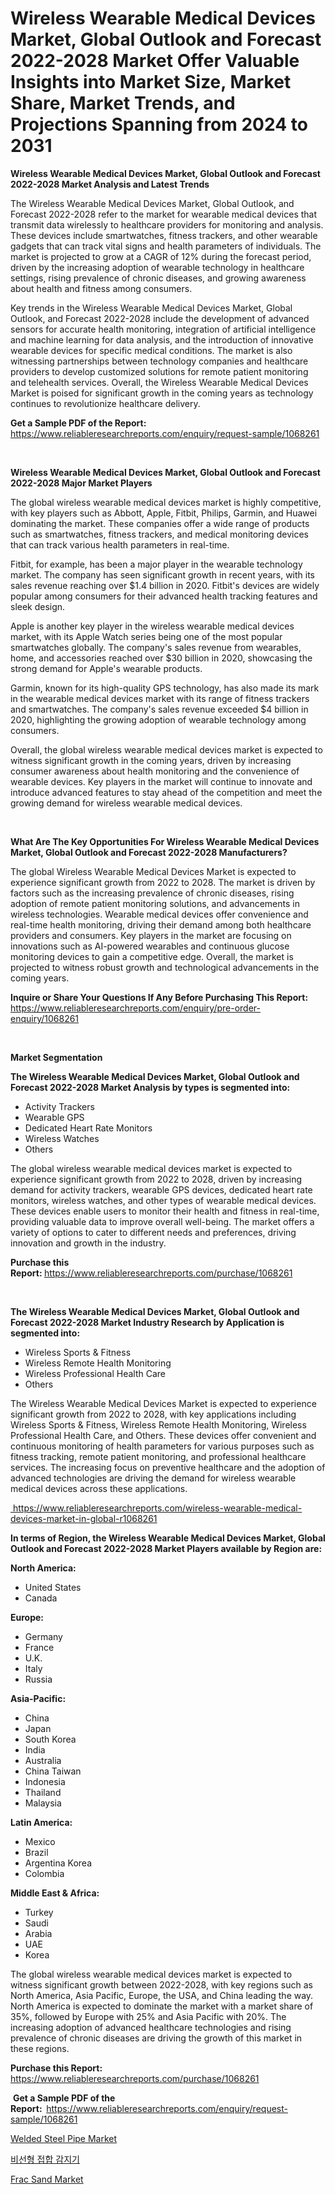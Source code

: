 <p><h1>Wireless Wearable Medical Devices Market, Global Outlook and Forecast 2022-2028 Market Offer Valuable Insights into Market Size, Market Share, Market Trends, and Projections Spanning from 2024 to 2031</h1></p><p><strong>Wireless Wearable Medical Devices Market, Global Outlook and Forecast 2022-2028 Market Analysis and Latest Trends</strong></p>
<p><p>The Wireless Wearable Medical Devices Market, Global Outlook, and Forecast 2022-2028 refer to the market for wearable medical devices that transmit data wirelessly to healthcare providers for monitoring and analysis. These devices include smartwatches, fitness trackers, and other wearable gadgets that can track vital signs and health parameters of individuals. The market is projected to grow at a CAGR of 12% during the forecast period, driven by the increasing adoption of wearable technology in healthcare settings, rising prevalence of chronic diseases, and growing awareness about health and fitness among consumers.</p><p>Key trends in the Wireless Wearable Medical Devices Market, Global Outlook, and Forecast 2022-2028 include the development of advanced sensors for accurate health monitoring, integration of artificial intelligence and machine learning for data analysis, and the introduction of innovative wearable devices for specific medical conditions. The market is also witnessing partnerships between technology companies and healthcare providers to develop customized solutions for remote patient monitoring and telehealth services. Overall, the Wireless Wearable Medical Devices Market is poised for significant growth in the coming years as technology continues to revolutionize healthcare delivery.</p></p>
<p><strong>Get a Sample PDF of the Report:&nbsp;</strong> <a href="https://www.reliableresearchreports.com/enquiry/request-sample/1068261">https://www.reliableresearchreports.com/enquiry/request-sample/1068261</a></p>
<p>&nbsp;</p>
<p><strong>Wireless Wearable Medical Devices Market, Global Outlook and Forecast 2022-2028 Major Market Players</strong></p>
<p><p>The global wireless wearable medical devices market is highly competitive, with key players such as Abbott, Apple, Fitbit, Philips, Garmin, and Huawei dominating the market. These companies offer a wide range of products such as smartwatches, fitness trackers, and medical monitoring devices that can track various health parameters in real-time.</p><p>Fitbit, for example, has been a major player in the wearable technology market. The company has seen significant growth in recent years, with its sales revenue reaching over $1.4 billion in 2020. Fitbit's devices are widely popular among consumers for their advanced health tracking features and sleek design.</p><p>Apple is another key player in the wireless wearable medical devices market, with its Apple Watch series being one of the most popular smartwatches globally. The company's sales revenue from wearables, home, and accessories reached over $30 billion in 2020, showcasing the strong demand for Apple's wearable products.</p><p>Garmin, known for its high-quality GPS technology, has also made its mark in the wearable medical devices market with its range of fitness trackers and smartwatches. The company's sales revenue exceeded $4 billion in 2020, highlighting the growing adoption of wearable technology among consumers.</p><p>Overall, the global wireless wearable medical devices market is expected to witness significant growth in the coming years, driven by increasing consumer awareness about health monitoring and the convenience of wearable devices. Key players in the market will continue to innovate and introduce advanced features to stay ahead of the competition and meet the growing demand for wireless wearable medical devices.</p></p>
<p>&nbsp;</p>
<p><strong>What Are The Key Opportunities For Wireless Wearable Medical Devices Market, Global Outlook and Forecast 2022-2028 Manufacturers?</strong></p>
<p><p>The global Wireless Wearable Medical Devices Market is expected to experience significant growth from 2022 to 2028. The market is driven by factors such as the increasing prevalence of chronic diseases, rising adoption of remote patient monitoring solutions, and advancements in wireless technologies. Wearable medical devices offer convenience and real-time health monitoring, driving their demand among both healthcare providers and consumers. Key players in the market are focusing on innovations such as AI-powered wearables and continuous glucose monitoring devices to gain a competitive edge. Overall, the market is projected to witness robust growth and technological advancements in the coming years.</p></p>
<p><strong>Inquire or Share Your Questions If Any Before Purchasing This Report:</strong> <a href="https://www.reliableresearchreports.com/enquiry/pre-order-enquiry/1068261">https://www.reliableresearchreports.com/enquiry/pre-order-enquiry/1068261</a></p>
<p>&nbsp;</p>
<p><strong>Market Segmentation</strong></p>
<p><strong>The Wireless Wearable Medical Devices Market, Global Outlook and Forecast 2022-2028 Market Analysis by types is segmented into:</strong></p>
<p><ul><li>Activity Trackers</li><li>Wearable GPS</li><li>Dedicated Heart Rate Monitors</li><li>Wireless Watches</li><li>Others</li></ul></p>
<p><p>The global wireless wearable medical devices market is expected to experience significant growth from 2022 to 2028, driven by increasing demand for activity trackers, wearable GPS devices, dedicated heart rate monitors, wireless watches, and other types of wearable medical devices. These devices enable users to monitor their health and fitness in real-time, providing valuable data to improve overall well-being. The market offers a variety of options to cater to different needs and preferences, driving innovation and growth in the industry.</p></p>
<p><strong>Purchase this Report:&nbsp;</strong><a href="https://www.reliableresearchreports.com/purchase/1068261">https://www.reliableresearchreports.com/purchase/1068261</a></p>
<p>&nbsp;</p>
<p><strong>The Wireless Wearable Medical Devices Market, Global Outlook and Forecast 2022-2028 Market Industry Research by Application is segmented into:</strong></p>
<p><ul><li>Wireless Sports & Fitness</li><li>Wireless Remote Health Monitoring</li><li>Wireless Professional Health Care</li><li>Others</li></ul></p>
<p><p>The Wireless Wearable Medical Devices Market is expected to experience significant growth from 2022 to 2028, with key applications including Wireless Sports & Fitness, Wireless Remote Health Monitoring, Wireless Professional Health Care, and Others. These devices offer convenient and continuous monitoring of health parameters for various purposes such as fitness tracking, remote patient monitoring, and professional healthcare services. The increasing focus on preventive healthcare and the adoption of advanced technologies are driving the demand for wireless wearable medical devices across these applications.</p></p>
<p><a href="https://www.reliableresearchreports.com/wireless-wearable-medical-devices-market-in-global-r1068261">&nbsp;https://www.reliableresearchreports.com/wireless-wearable-medical-devices-market-in-global-r1068261</a></p>
<p><strong>In terms of Region, the Wireless Wearable Medical Devices Market, Global Outlook and Forecast 2022-2028 Market Players available by Region are:</strong></p>
<p>
    <p> <strong> North America: </strong>
        <ul>
            <li>United States</li>
            <li>Canada</li>
        </ul>
        </p> 
    <p> <strong> Europe: </strong>
        <ul>
            <li>Germany</li>
            <li>France</li>
            <li>U.K.</li>
            <li>Italy</li>
            <li>Russia</li>
        </ul>
        </p> 
    <p> <strong> Asia-Pacific: </strong>
        <ul>
            <li>China</li>
            <li>Japan</li>
            <li>South Korea</li>
            <li>India</li>
            <li>Australia</li>
            <li>China Taiwan</li>
            <li>Indonesia</li>
            <li>Thailand</li>
            <li>Malaysia</li>
        </ul>
        </p> 
    <p> <strong> Latin America: </strong>
        <ul>
            <li>Mexico</li>
            <li>Brazil</li>
            <li>Argentina Korea</li>
            <li>Colombia</li>
        </ul>
        </p> 
    <p> <strong> Middle East & Africa: </strong>
        <ul>
            <li>Turkey</li>
            <li>Saudi</li>
            <li>Arabia</li>
            <li>UAE</li>
            <li>Korea</li>
        </ul>
    </p>
    </p>
<p><p>The global wireless wearable medical devices market is expected to witness significant growth between 2022-2028, with key regions such as North America, Asia Pacific, Europe, the USA, and China leading the way. North America is expected to dominate the market with a market share of 35%, followed by Europe with 25% and Asia Pacific with 20%. The increasing adoption of advanced healthcare technologies and rising prevalence of chronic diseases are driving the growth of this market in these regions.</p></p>
<p><strong>Purchase this Report: </strong><a href="https://www.reliableresearchreports.com/purchase/1068261">https://www.reliableresearchreports.com/purchase/1068261</a></p>
<p>&nbsp;<strong>Get a Sample PDF of the Report:&nbsp;&nbsp;</strong><a href="https://www.reliableresearchreports.com/enquiry/request-sample/1068261">https://www.reliableresearchreports.com/enquiry/request-sample/1068261</a></p>
<p><strong></strong></p>
<p><p><a href="https://www.linkedin.com/pulse/welded-steel-pipe-market-size-reflecting-forecast-till-2031-pomfe">Welded Steel Pipe Market</a></p><p><a href="https://github.com/oajzkywllm460/Market-Research-Report-List-2/blob/main/310875891922.md">비선형 접합 감지기</a></p><p><a href="https://www.linkedin.com/pulse/frac-sand-market-size-share-global-analysis-report-2024--bmcce">Frac Sand Market</a></p></p>